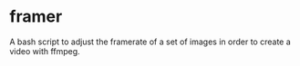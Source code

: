 # framer
A bash script to adjust the framerate of a set of images in order to create a video with ffmpeg.
